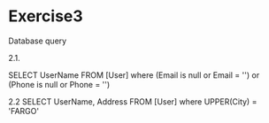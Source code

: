 # Exercise3
Database query

2.1.

SELECT UserName 
  FROM [User]
  where (Email is null or Email = '') or (Phone is null or Phone = '')

2.2
SELECT UserName, Address 
  FROM [User]
  where UPPER(City) = 'FARGO'
